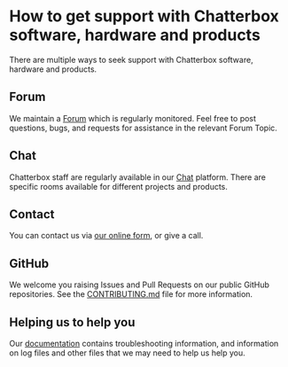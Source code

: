 # How to get support with Chatterbox software, hardware and products

There are multiple ways to seek support with Chatterbox software, hardware and products.

## Forum

We maintain a [Forum](https://community.chatterbox.ai) which is regularly monitored. 
Feel free to post questions, bugs, and requests for assistance in the relevant Forum Topic. 

## Chat

Chatterbox staff are regularly available in our [Chat](https://community.chatterbox.ai) platform. 
There are specific rooms available for different projects and products. 

## Contact

You can contact us via [our online form](https://chatterbox.ai/contact), or give a call. 

## GitHub

We welcome you raising Issues and Pull Requests on our public GitHub repositories. 
See the [CONTRIBUTING.md](CONTRIBUTING.md) file for more information.

## Helping us to help you

Our [documentation](https://chatterbox.ai/documentation/troubleshooting/) contains troubleshooting information, and information on log files and other files that we may need to help us help you.


